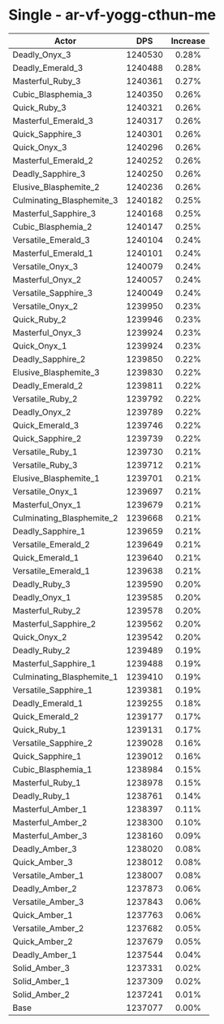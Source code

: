 # Single - ar-vf-yogg-cthun-me
| Actor | DPS | Increase |
|---|:---:|:---:|
|Deadly_Onyx_3|1240530|0.28%|
|Deadly_Emerald_3|1240488|0.28%|
|Masterful_Ruby_3|1240361|0.27%|
|Cubic_Blasphemia_3|1240350|0.26%|
|Quick_Ruby_3|1240321|0.26%|
|Masterful_Emerald_3|1240317|0.26%|
|Quick_Sapphire_3|1240301|0.26%|
|Quick_Onyx_3|1240296|0.26%|
|Masterful_Emerald_2|1240252|0.26%|
|Deadly_Sapphire_3|1240250|0.26%|
|Elusive_Blasphemite_2|1240236|0.26%|
|Culminating_Blasphemite_3|1240182|0.25%|
|Masterful_Sapphire_3|1240168|0.25%|
|Cubic_Blasphemia_2|1240147|0.25%|
|Versatile_Emerald_3|1240104|0.24%|
|Masterful_Emerald_1|1240101|0.24%|
|Versatile_Onyx_3|1240079|0.24%|
|Masterful_Onyx_2|1240057|0.24%|
|Versatile_Sapphire_3|1240049|0.24%|
|Versatile_Onyx_2|1239950|0.23%|
|Quick_Ruby_2|1239946|0.23%|
|Masterful_Onyx_3|1239924|0.23%|
|Quick_Onyx_1|1239924|0.23%|
|Deadly_Sapphire_2|1239850|0.22%|
|Elusive_Blasphemite_3|1239830|0.22%|
|Deadly_Emerald_2|1239811|0.22%|
|Versatile_Ruby_2|1239792|0.22%|
|Deadly_Onyx_2|1239789|0.22%|
|Quick_Emerald_3|1239746|0.22%|
|Quick_Sapphire_2|1239739|0.22%|
|Versatile_Ruby_1|1239730|0.21%|
|Versatile_Ruby_3|1239712|0.21%|
|Elusive_Blasphemite_1|1239701|0.21%|
|Versatile_Onyx_1|1239697|0.21%|
|Masterful_Onyx_1|1239679|0.21%|
|Culminating_Blasphemite_2|1239668|0.21%|
|Deadly_Sapphire_1|1239659|0.21%|
|Versatile_Emerald_2|1239649|0.21%|
|Quick_Emerald_1|1239640|0.21%|
|Versatile_Emerald_1|1239638|0.21%|
|Deadly_Ruby_3|1239590|0.20%|
|Deadly_Onyx_1|1239585|0.20%|
|Masterful_Ruby_2|1239578|0.20%|
|Masterful_Sapphire_2|1239562|0.20%|
|Quick_Onyx_2|1239542|0.20%|
|Deadly_Ruby_2|1239489|0.19%|
|Masterful_Sapphire_1|1239488|0.19%|
|Culminating_Blasphemite_1|1239410|0.19%|
|Versatile_Sapphire_1|1239381|0.19%|
|Deadly_Emerald_1|1239255|0.18%|
|Quick_Emerald_2|1239177|0.17%|
|Quick_Ruby_1|1239131|0.17%|
|Versatile_Sapphire_2|1239028|0.16%|
|Quick_Sapphire_1|1239012|0.16%|
|Cubic_Blasphemia_1|1238984|0.15%|
|Masterful_Ruby_1|1238978|0.15%|
|Deadly_Ruby_1|1238761|0.14%|
|Masterful_Amber_1|1238397|0.11%|
|Masterful_Amber_2|1238300|0.10%|
|Masterful_Amber_3|1238160|0.09%|
|Deadly_Amber_3|1238020|0.08%|
|Quick_Amber_3|1238012|0.08%|
|Versatile_Amber_1|1238007|0.08%|
|Deadly_Amber_2|1237873|0.06%|
|Versatile_Amber_3|1237843|0.06%|
|Quick_Amber_1|1237763|0.06%|
|Versatile_Amber_2|1237682|0.05%|
|Quick_Amber_2|1237679|0.05%|
|Deadly_Amber_1|1237544|0.04%|
|Solid_Amber_3|1237331|0.02%|
|Solid_Amber_1|1237309|0.02%|
|Solid_Amber_2|1237241|0.01%|
|Base|1237077|0.00%|
